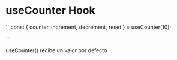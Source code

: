 # useCounter Hook

``
    const { counter, increment, decrement, reset } = useCounter(10);

``

useCounter() recibe un valor por defecto